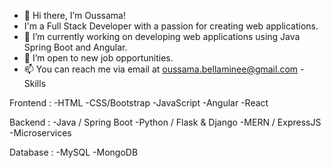 - 👋 Hi there, I’m Oussama!
- I'm a Full Stack Developer with a passion for creating web applications.
- 🔭 I’m currently working on developing web applications using Java Spring Boot and Angular.
- 💼 I’m open to new job opportunities.
- 📫 You can reach me via email at oussama.bellaminee@gmail.com
-Skills

Frontend :
  -HTML
  -CSS/Bootstrap 
  -JavaScript 
  -Angular
  -React 

Backend :
  -Java / Spring Boot 
  -Python / Flask & Django
  -MERN / ExpressJS
  -Microservices

Database :
  -MySQL
  -MongoDB


